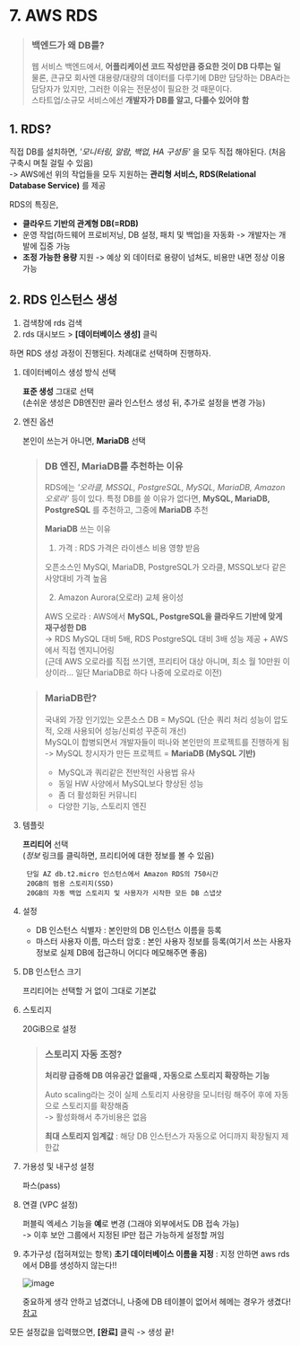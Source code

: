 # 7. AWS RDS

> ### 백엔드가 왜 DB를?
>
> 웹 서비스 백엔드에서, **어플리케이션 코드 작성만큼 중요한 것이 DB 다루는 일**  
> 물론, 큰규모 회사엔 대용량/대량의 데이터를 다루기에 DB만 담당하는 DBA라는 담당자가 있지만, 그러한 이유는 전문성이 필요한 것 때문이다.  
> 스타트업/소규모 서비스에선 **개발자가 DB를 알고, 다룰수 있어야 함**

## 1. RDS?

직접 DB를 설치하면, *'모니터링, 알람, 백업, HA 구성등'* 을 모두 직접 해야된다. (처음 구축시 며칠 걸릴 수 있음)  
-> AWS에선 위의 작업들을 모두 지원하는 **관리형 서비스, RDS(Relational Database Service)** 를 제공

RDS의 특징은,
- **클라우드 기반의 관계형 DB(=RDB)** 
- 운영 작업(하드웨어 프로비저닝, DB 설정, 패치 및 백업)을 자동화 -> 개발자는 개발에 집중 가능
- **조정 가능한 용량** 지원 -> 예상 외 데이터로 용량이 넘쳐도, 비용만 내면 정상 이용 가능

## 2. RDS 인스턴스 생성

1. 검색창에 rds 검색
2. rds 대시보드 > **[데이터베이스 생성]** 클릭

하면 RDS 생성 과정이 진행된다. 차례대로 선택하며 진행하자.

1. 데이터베이스 생성 방식 선택

    **표준 생성** 그대로 선택  
    (손쉬운 생성은 DB엔진만 골라 인스턴스 생성 뒤, 추가로 설정을 변경 가능)
    
2. 엔진 옵션

    본인이 쓰는거 아니면, **MariaDB** 선택
    
    > ### DB 엔진, MariaDB를 추천하는 이유
    >
    > RDS에는 *'오라클, MSSQL, PostgreSQL, MySQL, MariaDB, Amazon 오로라'* 등이 있다.
      특정 DB를 쓸 이유가 없다면, **MySQL, MariaDB, PostgreSQL** 를 추천하고, 그중에 **MariaDB** 추천
    >
    > **MariaDB** 쓰는 이유
    > 1. 가격 : RDS 가격은 라이센스 비용 영향 받음 
    >
    >   오픈소스인 MySQl, MariaDB, PostgreSQL가 오라클, MSSQL보다 같은 사양대비 가격 높음
    > 
    > 2. Amazon Aurora(오로라) 교체 용이성
    >
    >   AWS 오로라 : AWS에서 **MySQL, PostgreSQL을 클라우드 기반에 맞게 재구성한 DB**   
       -> RDS MySQL 대비 5배, RDS PostgreSQL 대비 3배 성능 제공 + AWS에서 직접 엔지니어링  
       (근데 AWS 오로라를 직접 쓰기엔, 프리티어 대상 아니며, 최소 월 10만원 이상이라... 일단 MariaDB로 하다 나중에 오로라로 이전)
    
    > ### MariaDB란?
    > 
    > 국내외 가장 인기있는 오픈소스 DB = MySQL (단순 쿼리 처리 성능이 압도적, 오래 사용되어 성능/신뢰성 꾸준히 개선)  
      MySQL이 합병되면서 개발자들이 떠나와 본인만의 프로젝트를 진행하게 됨  
      -> MySQL 창시자가 만든 프로젝트 = **MariaDB (MySQL 기반)**
    > 
    > - MySQL과 쿼리같은 전반적인 사용법 유사
    > - 동일 HW 사양에서 MySQL보다 향상된 성능
    > - 좀 더 활성화된 커뮤니티
    > - 다양한 기능, 스토리지 엔진

3. 템플릿

    **프리티어** 선택  
    (*정보* 링크를 클릭하면, 프리티어에 대한 정보를 볼 수 있음)
        
        단일 AZ db.t2.micro 인스턴스에서 Amazon RDS의 750시간
        20GB의 범용 스토리지(SSD)
        20GB의 자동 백업 스토리지 및 사용자가 시작한 모든 DB 스냅샷
 
4. 설정

    - DB 인스턴스 식별자 : 본인만의 DB 인스턴스 이름을 등록
    - 마스터 사용자 이름, 마스터 암호 : 본인 사용자 정보를 등록(여기서 쓰는 사용자 정보로 실제 DB에 접근하니 어디다 메모해주면 좋음)
     
5. DB 인스턴스 크기

    프리티어는 선택할 거 없이 그대로 기본값

6. 스토리지

    20GiB으로 설정  
    
    > ### 스토리지 자동 조정?
    > 
    > **처리량 급증해 DB 여유공간 없을때 , 자동으로 스토리지 확장하는 기능**
    > 
    > Auto scaling라는 것이 실제 스토리지 사용량을 모니터링 해주어 후에 자동으로 스토리지를 확장해줌  
      -> 활성화해서 추가비용은 없음
    >
    > **최대 스토리지 임계값** : 해당 DB 인스턴스가 자동으로 어디까지 확장될지 제한값

7. 가용성 및 내구성 설정

    파스(pass)
    
8. 연결 (VPC 설정)

    퍼블릭 엑세스 기능을 **예**로 변경 (그래야 외부에서도 DB 접속 가능)  
    -> 이후 보안 그룹에서 지정된 IP만 접근 가능하게 설정할 꺼임

9. 추가구성 (접혀져있는 항목)
    **초기 데이터베이스 이름을 지정** : 지정 안하면 aws rds에서 DB를 생성하지 않는다!!
    
    ![image](https://user-images.githubusercontent.com/48408417/110427001-66c7ba00-80ea-11eb-8db7-0723deebc2be.png)
    
    중요하게 생각 안하고 넘겼더니, 나중에 DB 테이블이 없어서 헤메는 경우가 생겼다! [참고](https://github.com/jojoldu/freelec-springboot2-webservice/issues/275)
      
      
모든 설정값을 입력했으면, **[완료]** 클릭 -> 생성 끝!
